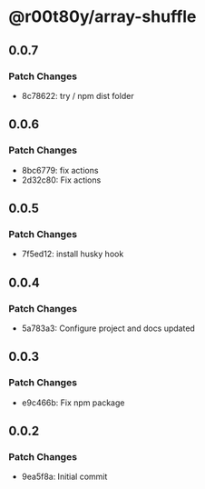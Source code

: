 # @r00t80y/array-shuffle

## 0.0.7

### Patch Changes

- 8c78622: try / npm dist folder

## 0.0.6

### Patch Changes

- 8bc6779: fix actions
- 2d32c80: Fix actions

## 0.0.5

### Patch Changes

- 7f5ed12: install husky hook

## 0.0.4

### Patch Changes

- 5a783a3: Configure project and docs updated

## 0.0.3

### Patch Changes

- e9c466b: Fix npm package

## 0.0.2

### Patch Changes

- 9ea5f8a: Initial commit
